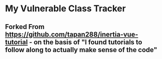 # My Vulnerable Class Tracker
## Forked From https://github.com/tapan288/inertia-vue-tutorial - on the basis of "I found tutorials to follow along to actually make sense of the code"